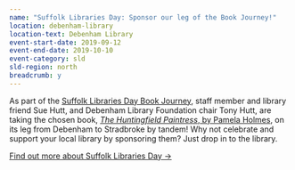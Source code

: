 ```yaml
---
name: "Suffolk Libraries Day: Sponsor our leg of the Book Journey!"
location: debenham-library
location-text: Debenham Library
event-start-date: 2019-09-12
event-end-date: 2019-10-10
event-category: sld
sld-region: north
breadcrumb: y
---
```


As part of the [Suffolk Libraries Day Book Journey](/suffolk-libraries-day/book-journey/), staff member and library friend Sue Hutt, and Debenham Library Foundation chair Tony Hutt, are taking the chosen book, [<cite>The Huntingfield Paintress</cite>, by Pamela Holmes](https://suffolk.spydus.co.uk/cgi-bin/spydus.exe/ENQ/OPAC/BIBENQ?BRN=1955518), on its leg from Debenham to Stradbroke by tandem! Why not celebrate and support your local library by sponsoring them? Just drop in to the library.

[Find out more about Suffolk Libraries Day &rarr;](/suffolk-libraries-day/)
